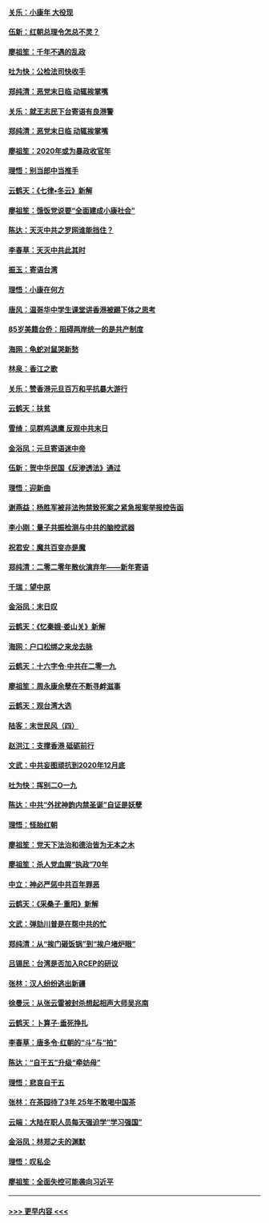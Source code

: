 #### [关乐：小康年 大役现](../pages/nsc993/n11774213.md?t=01072202) 
#### [伍新：红朝总理令怎总不灵？](../pages/nsc993/n11770813.md?t=01072202) 
#### [廖祖笙：千年不遇的乱政](../pages/nsc993/n11770373.md?t=01072202) 
#### [吐为快：公检法司快收手](../pages/nsc993/n11770359.md?t=01072202) 
#### [郑纯清：恶党末日临 动辄挨掌嘴](../pages/nsc993/n11769912.md?t=01072202) 
#### [关乐：就王志民下台寄语有良港警](../pages/nsc993/n11769903.md?t=01072202) 
#### [郑纯清：恶党末日临 动辄挨掌嘴](../pages/nsc993/n11769356.md?t=01072202) 
#### [廖祖笙：2020年或为暴政收官年](../pages/nsc993/n11768216.md?t=01072202) 
#### [理悟：别当郎中当推手](../pages/nsc993/n11768243.md?t=01072202) 
#### [云鹤天：《七律▪冬云》新解](../pages/nsc993/n11768204.md?t=01072202) 
#### [廖祖笙：饿饭党说要“全面建成小康社会”](../pages/nsc993/n11767482.md?t=01072202) 
#### [陈达：天灭中共之罗网谁能挡住？](../pages/nsc993/n11767465.md?t=01072202) 
#### [李春草：天灭中共此其时](../pages/nsc993/n11767452.md?t=01072202) 
#### [振玉：寄语台湾](../pages/nsc993/n11767432.md?t=01072202) 
#### [理悟：小康在何方](../pages/nsc993/n11767394.md?t=01072202) 
#### [唐风：温哥华中学生课堂讲香港被踢下体之思考](../pages/nsc993/n11766848.md?t=01072202) 
#### [85岁美籍台侨：阻碍两岸统一的是共产制度](../pages/nsc993/n11765043.md?t=01072202) 
#### [海网：龟蛇对鼠哭新愁](../pages/nsc993/n11764895.md?t=01072202) 
#### [林泉：香江之歌](../pages/nsc993/n11764415.md?t=01072202) 
#### [关乐：赞香港元旦百万和平抗暴大游行](../pages/nsc993/n11764382.md?t=01072202) 
#### [云鹤天：扶贫](../pages/nsc993/n11764245.md?t=01072202) 
#### [雪绮：见群鸡退鹰  反观中共末日](../pages/nsc993/n11762112.md?t=01072202) 
#### [金浴凤：元旦寄语迷中帝](../pages/nsc993/n11761788.md?t=01072202) 
#### [伍新：贺中华民国《反渗透法》通过](../pages/nsc993/n11761994.md?t=01072202) 
#### [理悟：迎新曲](../pages/nsc993/n11761152.md?t=01072202) 
#### [谢燕益：杨胜军被非法拘禁致死案之紧急报案举报控告函](../pages/nsc993/n11756134.md?t=01072202) 
#### [李小刚：量子共振检测与中共的脑控武器](../pages/nsc993/n11754518.md?t=01072202) 
#### [祝君安：魔共百变亦是魔](../pages/nsc993/n11754469.md?t=01072202) 
#### [郑纯清：二零二零年散伙演弃年——新年寄语](../pages/nsc993/n11754195.md?t=01072202) 
#### [千瑞：望中原](../pages/nsc993/n11754159.md?t=01072202) 
#### [金浴凤：末日叹](../pages/nsc993/n11752359.md?t=01072202) 
#### [云鹤天：《忆秦娥‧娄山关》新解](../pages/nsc993/n11752348.md?t=01072202) 
#### [海网：户口松绑之来龙去脉](../pages/nsc993/n11752328.md?t=01072202) 
#### [云鹤天：十六字令‧中共在二零一九](../pages/nsc993/n11752305.md?t=01072202) 
#### [廖祖笙：周永康余孽在不断寻衅滋事](../pages/nsc993/n11751013.md?t=01072202) 
#### [云鹤天：观台湾大选](../pages/nsc993/n11751007.md?t=01072202) 
#### [陆客：末世民风（四）](../pages/nsc993/n11749203.md?t=01072202) 
#### [赵洪江：支撑香港 砥砺前行](../pages/nsc993/n11748482.md?t=01072202) 
#### [文武：中共妄图顽抗到2020年12月底](../pages/nsc993/n11748446.md?t=01072202) 
#### [吐为快：挥别二O一九](../pages/nsc993/n11748411.md?t=01072202) 
#### [陈达：中共“外扰神韵内禁圣诞”自证是妖孽](../pages/nsc993/n11748226.md?t=01072202) 
#### [理悟：怪胎红朝](../pages/nsc993/n11748206.md?t=01072202) 
#### [廖祖笙：党天下法治和德治皆为无本之木](../pages/nsc993/n11748135.md?t=01072202) 
#### [廖祖笙：杀人党血腥“执政”70年](../pages/nsc993/n11745144.md?t=01072202) 
#### [中立：神必严惩中共百年罪恶](../pages/nsc993/n11744970.md?t=01072202) 
#### [云鹤天：《采桑子‧重阳》新解](../pages/nsc993/n11744948.md?t=01072202) 
#### [文武：弹劾川普是在帮中共的忙](../pages/nsc993/n11744758.md?t=01072202) 
#### [郑纯清：从“挨门砸饭锅”到“挨户堵炉眼”](../pages/nsc993/n11744745.md?t=01072202) 
#### [吕锡民：台湾是否加入RCEP的研议](../pages/nsc993/n11744701.md?t=01072202) 
#### [张林：汉人纷纷逃出新疆](../pages/nsc993/n11743530.md?t=01072202) 
#### [徐曼沅：从张云雷被封杀想起相声大师吴兆南](../pages/nsc993/n11741816.md?t=01072202) 
#### [云鹤天：卜算子‧垂死挣扎](../pages/nsc993/n11739956.md?t=01072202) 
#### [李春草：唐多令‧红朝的“斗”与“拍”](../pages/nsc993/n11739830.md?t=01072202) 
#### [陈达：“自干五”升级“牵妨母”](../pages/nsc993/n11739724.md?t=01072202) 
#### [理悟：悲哀自干五](../pages/nsc993/n11739547.md?t=01072202) 
#### [张林：在茶园待了3年 25年不敢喝中国茶](../pages/nsc993/n11739240.md?t=01072202) 
#### [云端：大陆在职人员每天强迫学“学习强国”](../pages/nsc993/n11738735.md?t=01072202) 
#### [金浴凤：林郑之夫的渊默](../pages/nsc993/n11737735.md?t=01072202) 
#### [理悟：叹私企](../pages/nsc993/n11737715.md?t=01072202) 
#### [廖祖笙：全面失控可能袭向习近平](../pages/nsc993/n11737704.md?t=01072202) 

----
#### [ >>> 更早内容 <<< ](../indexes/nsc993-earlier.md)
